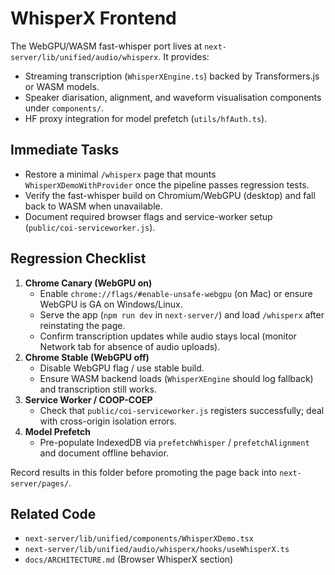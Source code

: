 # WhisperX Frontend

The WebGPU/WASM fast-whisper port lives at `next-server/lib/unified/audio/whisperx`. It provides:

- Streaming transcription (`WhisperXEngine.ts`) backed by Transformers.js or WASM models.
- Speaker diarisation, alignment, and waveform visualisation components under `components/`.
- HF proxy integration for model prefetch (`utils/hfAuth.ts`).

## Immediate Tasks

- Restore a minimal `/whisperx` page that mounts `WhisperXDemoWithProvider` once the pipeline passes regression tests.
- Verify the fast-whisper build on Chromium/WebGPU (desktop) and fall back to WASM when unavailable.
- Document required browser flags and service-worker setup (`public/coi-serviceworker.js`).

## Regression Checklist

1. **Chrome Canary (WebGPU on)**
   - Enable `chrome://flags/#enable-unsafe-webgpu` (on Mac) or ensure WebGPU is GA on Windows/Linux.
   - Serve the app (`npm run dev` in `next-server/`) and load `/whisperx` after reinstating the page.
   - Confirm transcription updates while audio stays local (monitor Network tab for absence of audio uploads).
2. **Chrome Stable (WebGPU off)**
   - Disable WebGPU flag / use stable build.
   - Ensure WASM backend loads (`WhisperXEngine` should log fallback) and transcription still works.
3. **Service Worker / COOP-COEP**
   - Check that `public/coi-serviceworker.js` registers successfully; deal with cross-origin isolation errors.
4. **Model Prefetch**
   - Pre-populate IndexedDB via `prefetchWhisper` / `prefetchAlignment` and document offline behavior.

Record results in this folder before promoting the page back into `next-server/pages/`.

## Related Code

- `next-server/lib/unified/components/WhisperXDemo.tsx`
- `next-server/lib/unified/audio/whisperx/hooks/useWhisperX.ts`
- `docs/ARCHITECTURE.md` (Browser WhisperX section)
